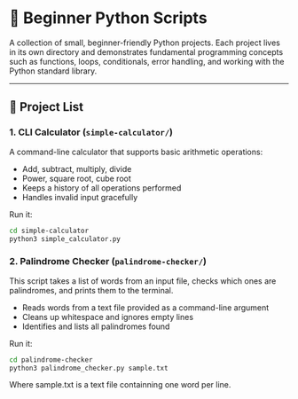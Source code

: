 # 🐍 Beginner Python Scripts

A collection of small, beginner-friendly Python projects. Each project lives in its own directory and demonstrates fundamental programming concepts such as functions, loops, conditionals, error handling, and working with the Python standard library.

---

## 📂 Project List

### 1. CLI Calculator (`simple-calculator/`)

A command-line calculator that supports basic arithmetic operations:

- Add, subtract, multiply, divide
- Power, square root, cube root
- Keeps a history of all operations performed
- Handles invalid input gracefully

Run it:

```bash
cd simple-calculator
python3 simple_calculator.py
```

### 2. Palindrome Checker (`palindrome-checker/`)

This script takes a list of words from an input file, checks which ones are palindromes, and prints them to the terminal.

- Reads words from a text file provided as a command-line argument
- Cleans up whitespace and ignores empty lines
- Identifies and lists all palindromes found

Run it:

```bash
cd palindrome-checker
python3 palindrome_checker.py sample.txt
```

Where sample.txt is a text file containning one word per line.
